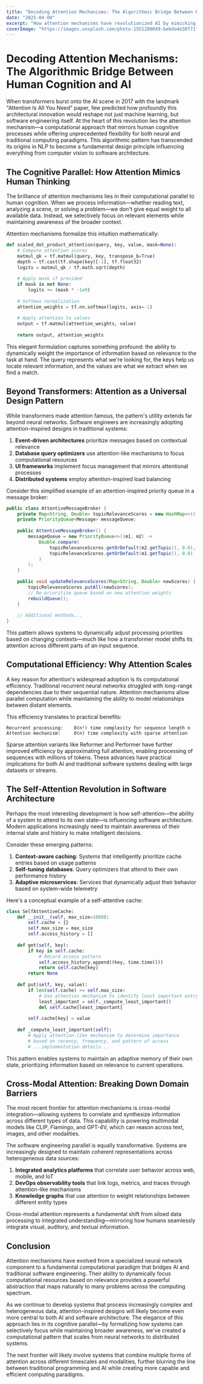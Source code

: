 ```yaml
---
title: "Decoding Attention Mechanisms: The Algorithmic Bridge Between Human Cognition and AI"
date: "2025-04-08"
excerpt: "How attention mechanisms have revolutionized AI by mimicking human cognitive processes, creating a new paradigm for both neural networks and software architecture."
coverImage: "https://images.unsplash.com/photo-1551288049-bebda4e38f71"
---
```


# Decoding Attention Mechanisms: The Algorithmic Bridge Between Human Cognition and AI

When transformers burst onto the AI scene in 2017 with the landmark "Attention Is All You Need" paper, few predicted how profoundly this architectural innovation would reshape not just machine learning, but software engineering itself. At the heart of this revolution lies the attention mechanism—a computational approach that mirrors human cognitive processes while offering unprecedented flexibility for both neural and traditional computing paradigms. This algorithmic pattern has transcended its origins in NLP to become a fundamental design principle influencing everything from computer vision to software architecture.

## The Cognitive Parallel: How Attention Mimics Human Thinking

The brilliance of attention mechanisms lies in their computational parallel to human cognition. When we process information—whether reading text, analyzing a scene, or solving a problem—we don't give equal weight to all available data. Instead, we selectively focus on relevant elements while maintaining awareness of the broader context.

Attention mechanisms formalize this intuition mathematically:

```python
def scaled_dot_product_attention(query, key, value, mask=None):
    # Compute attention scores
    matmul_qk = tf.matmul(query, key, transpose_b=True)
    depth = tf.cast(tf.shape(key)[-1], tf.float32)
    logits = matmul_qk / tf.math.sqrt(depth)
    
    # Apply mask if provided
    if mask is not None:
        logits += (mask * -1e9)
    
    # Softmax normalization
    attention_weights = tf.nn.softmax(logits, axis=-1)
    
    # Apply attention to values
    output = tf.matmul(attention_weights, value)
    
    return output, attention_weights
```

This elegant formulation captures something profound: the ability to dynamically weight the importance of information based on relevance to the task at hand. The query represents what we're looking for, the keys help us locate relevant information, and the values are what we extract when we find a match.

## Beyond Transformers: Attention as a Universal Design Pattern

While transformers made attention famous, the pattern's utility extends far beyond neural networks. Software engineers are increasingly adopting attention-inspired designs in traditional systems:

1. **Event-driven architectures** prioritize messages based on contextual relevance
2. **Database query optimizers** use attention-like mechanisms to focus computational resources
3. **UI frameworks** implement focus management that mirrors attentional processes
4. **Distributed systems** employ attention-inspired load balancing

Consider this simplified example of an attention-inspired priority queue in a message broker:

```java
public class AttentiveMessageBroker {
    private Map<String, Double> topicRelevanceScores = new HashMap<>();
    private PriorityQueue<Message> messageQueue;
    
    public AttentiveMessageBroker() {
        messageQueue = new PriorityQueue<>((m1, m2) -> 
            Double.compare(
                topicRelevanceScores.getOrDefault(m2.getTopic(), 0.0),
                topicRelevanceScores.getOrDefault(m1.getTopic(), 0.0)
            )
        );
    }
    
    public void updateRelevanceScores(Map<String, Double> newScores) {
        topicRelevanceScores.putAll(newScores);
        // Re-prioritize queue based on new attention weights
        rebuildQueue();
    }
    
    // Additional methods...
}
```

This pattern allows systems to dynamically adjust processing priorities based on changing contexts—much like how a transformer model shifts its attention across different parts of an input sequence.

## Computational Efficiency: Why Attention Scales

A key reason for attention's widespread adoption is its computational efficiency. Traditional recurrent neural networks struggled with long-range dependencies due to their sequential nature. Attention mechanisms allow parallel computation while maintaining the ability to model relationships between distant elements.

This efficiency translates to practical benefits:

```text
Recurrent processing:    O(n²) time complexity for sequence length n
Attention mechanism:     O(n) time complexity with sparse attention
```

Sparse attention variants like Reformer and Performer have further improved efficiency by approximating full attention, enabling processing of sequences with millions of tokens. These advances have practical implications for both AI and traditional software systems dealing with large datasets or streams.

## The Self-Attention Revolution in Software Architecture

Perhaps the most interesting development is how self-attention—the ability of a system to attend to its own state—is influencing software architecture. Modern applications increasingly need to maintain awareness of their internal state and history to make intelligent decisions.

Consider these emerging patterns:

1. **Context-aware caching**: Systems that intelligently prioritize cache entries based on usage patterns
2. **Self-tuning databases**: Query optimizers that attend to their own performance history
3. **Adaptive microservices**: Services that dynamically adjust their behavior based on system-wide telemetry

Here's a conceptual example of a self-attentive cache:

```python
class SelfAttentiveCache:
    def __init__(self, max_size=1000):
        self.cache = {}
        self.max_size = max_size
        self.access_history = []
        
    def get(self, key):
        if key in self.cache:
            # Record access pattern
            self.access_history.append((key, time.time()))
            return self.cache[key]
        return None
        
    def put(self, key, value):
        if len(self.cache) >= self.max_size:
            # Use attention mechanism to identify least important entry
            least_important = self._compute_least_important()
            del self.cache[least_important]
        
        self.cache[key] = value
        
    def _compute_least_important(self):
        # Apply attention-like mechanism to determine importance
        # based on recency, frequency, and pattern of access
        # ...implementation details...
```

This pattern enables systems to maintain an adaptive memory of their own state, prioritizing information based on relevance to current operations.

## Cross-Modal Attention: Breaking Down Domain Barriers

The most recent frontier for attention mechanisms is cross-modal integration—allowing systems to correlate and synthesize information across different types of data. This capability is powering multimodal models like CLIP, Flamingo, and GPT-4V, which can reason across text, images, and other modalities.

The software engineering parallel is equally transformative. Systems are increasingly designed to maintain coherent representations across heterogeneous data sources:

1. **Integrated analytics platforms** that correlate user behavior across web, mobile, and IoT
2. **DevOps observability tools** that link logs, metrics, and traces through attention-like mechanisms
3. **Knowledge graphs** that use attention to weight relationships between different entity types

Cross-modal attention represents a fundamental shift from siloed data processing to integrated understanding—mirroring how humans seamlessly integrate visual, auditory, and textual information.

## Conclusion

Attention mechanisms have evolved from a specialized neural network component to a fundamental computational paradigm that bridges AI and traditional software engineering. Their ability to dynamically focus computational resources based on relevance provides a powerful abstraction that maps naturally to many problems across the computing spectrum.

As we continue to develop systems that process increasingly complex and heterogeneous data, attention-inspired designs will likely become even more central to both AI and software architecture. The elegance of this approach lies in its cognitive parallel—by formalizing how systems can selectively focus while maintaining broader awareness, we've created a computational pattern that scales from neural networks to distributed systems.

The next frontier will likely involve systems that combine multiple forms of attention across different timescales and modalities, further blurring the line between traditional programming and AI while creating more capable and efficient computing paradigms.
